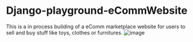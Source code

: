 # Django-playground-eCommWebsite
This is a in process building of a eComm marketplace website for users to sell and buy stuff like toys, clothes or furnitures.
![image](https://user-images.githubusercontent.com/43655875/229822704-0907cb78-e3b6-4b17-a118-f7480f6287d1.png)
